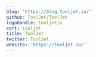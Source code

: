 ```yaml
---
blog: 'https://blog.tooljet.io/'
github: ToolJet/ToolJet
logohandle: tooljetio
sort: tooljet
title: ToolJet
twitter: ToolJet
website: 'https://tooljet.io/'
---
```


